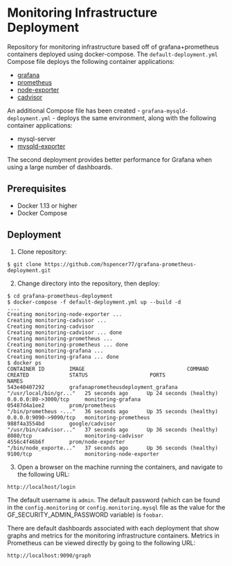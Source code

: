 # Monitoring Infrastructure Deployment 
Repository for monitoring infrastructure based off of grafana+prometheus containers deployed using docker-compose. The ```default-deployment.yml``` Compose file deploys the following container applications:

* [grafana](https://grafana.com/)
* [prometheus](https://prometheus.io/)
* [node-exporter](https://github.com/prometheus/node_exporter)
* [cadvisor](https://github.com/google/cadvisor)

An additional Compose file has been created - ```grafana-mysqld-deployment.yml``` - deploys the same environment, along with the following container applications:

* mysql-server
* [mysqld-exporter](https://github.com/prometheus/mysqld_exporter)

The second deployment provides better performance for Grafana when using a large number of dashboards.

## Prerequisites

* Docker 1.13 or higher
* Docker Compose

## Deployment

1. Clone repository:
```
$ git clone https://github.com/hspencer77/grafana-prometheus-deployment.git
```
2. Change directory into the repository, then deploy:
```
$ cd grafana-prometheus-deployment
$ docker-compose -f default-deployment.yml up --build -d
....
Creating monitoring-node-exporter ...
Creating monitoring-cadvisor ...
Creating monitoring-cadvisor
Creating monitoring-cadvisor ... done
Creating monitoring-prometheus ...
Creating monitoring-prometheus ... done
Creating monitoring-grafana ...
Creating monitoring-grafana ... done
$ docker ps
CONTAINER ID        IMAGE                                 COMMAND                  CREATED             STATUS                    PORTS                    NAMES
543e40407292        grafanaprometheusdeployment_grafana   "/usr/local/bin/gr..."   25 seconds ago      Up 24 seconds (healthy)   0.0.0.0:80->3000/tcp     monitoring-grafana
05487d4a1ee2        prom/prometheus                       "/bin/prometheus -..."   36 seconds ago      Up 35 seconds (healthy)   0.0.0.0:9090->9090/tcp   monitoring-prometheus
988f4a3554bd        google/cadvisor                       "/usr/bin/cadvisor..."   37 seconds ago      Up 36 seconds (healthy)   8080/tcp                 monitoring-cadvisor
4556c4f46b6f        prom/node-exporter                    "/bin/node_exporte..."   37 seconds ago      Up 36 seconds (healthy)   9100/tcp                 monitoring-node-exporter
```
3. Open a browser on the machine running the containers, and navigate to the following URL:
```
http://localhost/login
```
The default username is ```admin```.  The default password (which can be found in the ```config.monitoring``` or ```config.monitoring.mysql``` file as the value for the GF_SECURITY_ADMIN_PASSWORD variable) is ```foobar```. 

There are default dashboards associated with each deployment that show graphs and metrics for the monitoring infrastructure containers.  Metrics in Prometheus can be viewed directly by going to the following URL:
```
http://localhost:9090/graph
```

